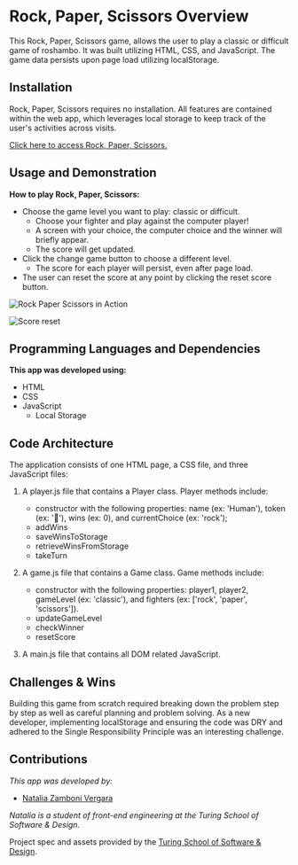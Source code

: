 # Rock, Paper, Scissors Overview

This Rock, Paper, Scissors game, allows the user to play a classic or difficult game of roshambo. It was built utilizing HTML, CSS, and JavaScript. The game data persists upon page load utilizing localStorage.

## Installation

Rock, Paper, Scissors requires no installation. All features are contained within the web app, which leverages local storage to keep track of the user's activities across visits.

[Click here to access Rock, Paper, Scissors.](https://github.com/nzambonivergara/rock-paper-scissors)

## Usage and Demonstration

**How to play Rock, Paper, Scissors:**

- Choose the game level you want to play: classic or difficult.
  - Choose your fighter and play against the computer player!
  - A screen with your choice, the computer choice and the winner will briefly appear.
  - The score will get updated.
- Click the change game button to choose a different level.
  - The score for each player will persist, even after page load.
- The user can reset the score at any point by clicking the reset score button.

![Rock Paper Scissors in Action](https://user-images.githubusercontent.com/83611094/128779181-a9eb40c5-9fff-4a1e-a097-60d4b98384ca.gif)

![Score reset](https://user-images.githubusercontent.com/83611094/128955359-ddbc5c9e-9ec4-4c13-b9b3-295046f55f56.gif)


## Programming Languages and Dependencies

**This app was developed using:**

- HTML
- CSS
- JavaScript
  - Local Storage

## Code Architecture

The application consists of one HTML page, a CSS file, and three JavaScript files:

1. A player.js file that contains a Player class.
Player methods include:
    - constructor with the following properties: name (ex: 'Human'), token (ex: '🙆'), wins (ex: 0), and currentChoice (ex: 'rock');
    - addWins
    - saveWinsToStorage
    - retrieveWinsFromStorage
    - takeTurn

1. A game.js file that contains a Game class. Game methods include:
    - constructor with the following properties: player1, player2, gameLevel (ex: 'classic'), and fighters (ex: ['rock', 'paper', 'scissors']).
    - updateGameLevel
    - checkWinner
    - resetScore

1. A main.js file that contains all DOM related JavaScript.

## Challenges & Wins

Building this game from scratch required breaking down the problem step by step as well as careful planning and problem solving. As a new developer, implementing localStorage and ensuring the code was DRY and adhered to the Single Responsibility Principle was an interesting challenge.

## Contributions

_This app was developed by:_

- [Natalia Zamboni Vergara](https://github.com/nzambonivergara)

_Natalia is a student of front-end engineering at the Turing School of Software & Design._

Project spec and assets provided by the [Turing School of Software & Design](https://turing.edu/).
